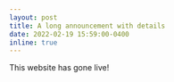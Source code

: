 ```yaml
---
layout: post
title: A long announcement with details
date: 2022-02-19 15:59:00-0400
inline: true
---
```


This website has gone live! 